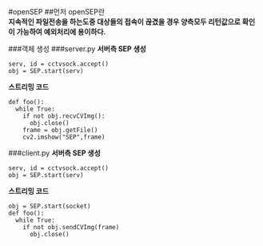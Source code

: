 #openSEP
##먼저 openSEP란  
__지속적인 파일전송을 하는도중 대상들의 접속이 끊겼을 경우 양측모두 리턴값으로 확인이 가능하여 예외처리에 용이하다.__

<!-- ##보내는 소켓이 파일 보내는중 사망 -> 배드섹터를 통해 검출
##보내는 소켓이 파일 안전하게 전송후 사망 -> 마지막통신이라는 값을 받는다. timeout사용
**sdkfnjlsd** 굵게
__ㄴㅁㅇ__     굵게
*sadfc*  이텔릭
#제목 제목
***
횡선
sd
\*
한글자
***

송신자 : 수신자  
마지막여부   <-     마지막여부  
play    <-     play  

-->
###객체 생성
###server.py
__서버측 SEP 생성__
```
serv, id = cctvsock.accept()
obj = SEP.start(serv)
```
__스트리밍 코드__
```
def foo():
  while True:
    if not obj.recvCVImg():
      obj.close()
    frame = obj.getFile()
    cv2.imshow("SEP",frame)
```
###client.py
__서버측 SEP 생성__
```
serv, id = cctvsock.accept()
obj = SEP.start(serv)
```
__스트리밍 코드__
```
obj = SEP.start(socket)
def foo():
  while True:
    if not obj.sendCVImg(frame)
      obj.close()
```
